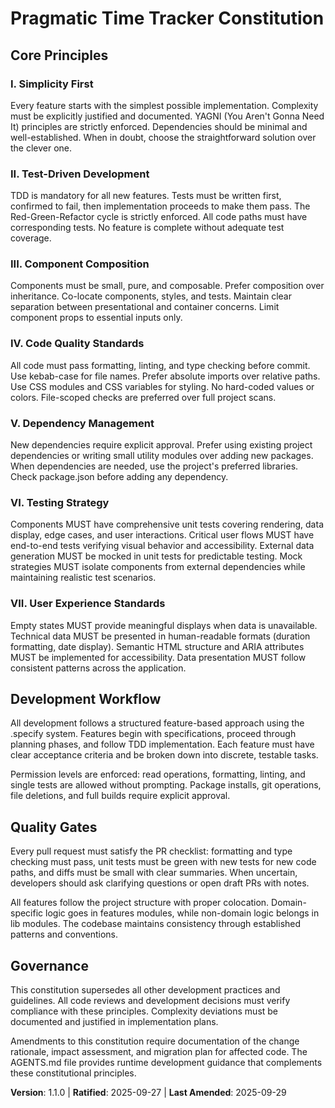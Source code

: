 <!--
Sync Impact Report:
- Version change: 1.0.0 → 1.1.0
- Modified principles: N/A
- Added sections: VI. Testing Strategy, VII. Security and Safety, VIII. User Experience Standards
- Removed sections: N/A
- Templates requiring updates:
  ✅ plan-template.md (Constitution Check section already references constitution file)
  ✅ spec-template.md (no constitution-specific updates needed)
  ✅ tasks-template.md (no constitution-specific updates needed)
- Follow-up TODOs: None
-->

# Pragmatic Time Tracker Constitution

## Core Principles

### I. Simplicity First

Every feature starts with the simplest possible implementation. Complexity must be explicitly justified and documented. YAGNI (You Aren't Gonna Need It) principles are strictly enforced. Dependencies should be minimal and well-established. When in doubt, choose the straightforward solution over the clever one.

### II. Test-Driven Development

TDD is mandatory for all new features. Tests must be written first, confirmed to fail, then implementation proceeds to make them pass. The Red-Green-Refactor cycle is strictly enforced. All code paths must have corresponding tests. No feature is complete without adequate test coverage.

### III. Component Composition

Components must be small, pure, and composable. Prefer composition over inheritance. Co-locate components, styles, and tests. Maintain clear separation between presentational and container concerns. Limit component props to essential inputs only.

### IV. Code Quality Standards

All code must pass formatting, linting, and type checking before commit. Use kebab-case for file names. Prefer absolute imports over relative paths. Use CSS modules and CSS variables for styling. No hard-coded values or colors. File-scoped checks are preferred over full project scans.

### V. Dependency Management

New dependencies require explicit approval. Prefer using existing project dependencies or writing small utility modules over adding new packages. When dependencies are needed, use the project's preferred libraries. Check package.json before adding any dependency.

### VI. Testing Strategy

Components MUST have comprehensive unit tests covering rendering, data display, edge cases, and user interactions. Critical user flows MUST have end-to-end tests verifying visual behavior and accessibility. External data generation MUST be mocked in unit tests for predictable testing. Mock strategies MUST isolate components from external dependencies while maintaining realistic test scenarios.

### VII. User Experience Standards

Empty states MUST provide meaningful displays when data is unavailable. Technical data MUST be presented in human-readable formats (duration formatting, date display). Semantic HTML structure and ARIA attributes MUST be implemented for accessibility. Data presentation MUST follow consistent patterns across the application.

## Development Workflow

All development follows a structured feature-based approach using the .specify system. Features begin with specifications, proceed through planning phases, and follow TDD implementation. Each feature must have clear acceptance criteria and be broken down into discrete, testable tasks.

Permission levels are enforced: read operations, formatting, linting, and single tests are allowed without prompting. Package installs, git operations, file deletions, and full builds require explicit approval.

## Quality Gates

Every pull request must satisfy the PR checklist: formatting and type checking must pass, unit tests must be green with new tests for new code paths, and diffs must be small with clear summaries. When uncertain, developers should ask clarifying questions or open draft PRs with notes.

All features follow the project structure with proper colocation. Domain-specific logic goes in features modules, while non-domain logic belongs in lib modules. The codebase maintains consistency through established patterns and conventions.

## Governance

This constitution supersedes all other development practices and guidelines. All code reviews and development decisions must verify compliance with these principles. Complexity deviations must be documented and justified in implementation plans.

Amendments to this constitution require documentation of the change rationale, impact assessment, and migration plan for affected code. The AGENTS.md file provides runtime development guidance that complements these constitutional principles.

**Version**: 1.1.0 | **Ratified**: 2025-09-27 | **Last Amended**: 2025-09-29
